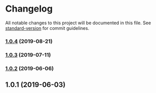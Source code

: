 # Changelog

All notable changes to this project will be documented in this file. See [standard-version](https://github.com/conventional-changelog/standard-version) for commit guidelines.

### [1.0.4](https://github.com/basslagter/replace-attribute-loader/compare/v1.0.3...v1.0.4) (2019-08-21)

### [1.0.3](https://github.com/basslagter/replace-attribute-loader/compare/v1.0.2...v1.0.3) (2019-07-11)



### [1.0.2](https://github.com/basslagter/replace-attribute-loader/compare/v1.0.1...v1.0.2) (2019-06-06)



## 1.0.1 (2019-06-03)
